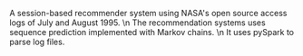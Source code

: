 A session-based recommender system using NASA's open source access logs of July and August 1995. \n
The recommendation systems uses sequence prediction implemented with Markov chains. \n
It uses pySpark to parse log files.
